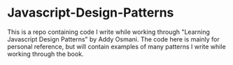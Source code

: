 # Javascript-Design-Patterns
This is a repo containing code I write while working through "Learning Javascript Design Patterns" by Addy Osmani. The code here is mainly for personal reference, but will contain examples of many patterns I write while working through the book.
